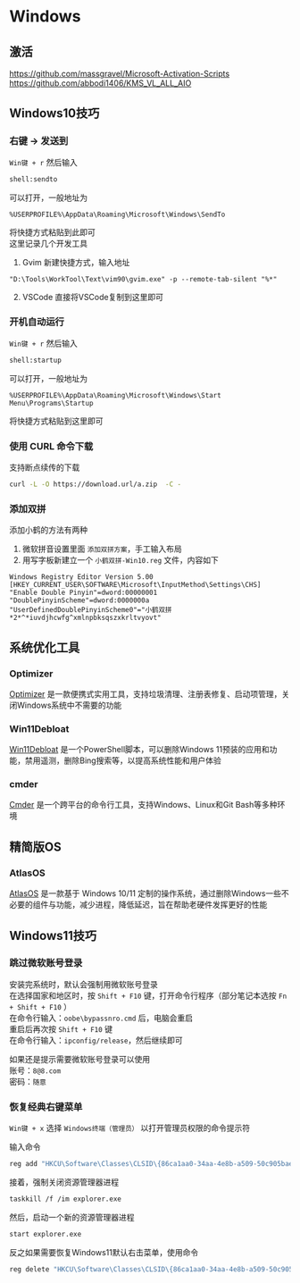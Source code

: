 # Windows

## 激活
https://github.com/massgravel/Microsoft-Activation-Scripts  
https://github.com/abbodi1406/KMS_VL_ALL_AIO  

## Windows10技巧

### 右键 → 发送到
``Win键 + r`` 然后输入
```bash
shell:sendto
```
可以打开，一般地址为
```
%USERPROFILE%\AppData\Roaming\Microsoft\Windows\SendTo
```
将快捷方式粘贴到此即可  
这里记录几个开发工具  
1. Gvim
新建快捷方式，输入地址
```
"D:\Tools\WorkTool\Text\vim90\gvim.exe" -p --remote-tab-silent "%*"
```
2. VSCode
直接将VSCode复制到这里即可

### 开机自动运行
``Win键 + r`` 然后输入
```bash
shell:startup
```
可以打开，一般地址为
```
%USERPROFILE%\AppData\Roaming\Microsoft\Windows\Start Menu\Programs\Startup
```
将快捷方式粘贴到这里即可

### 使用 CURL 命令下载

支持断点续传的下载
```bash
curl -L -O https://download.url/a.zip  -C -
```

### 添加双拼

添加小鹤的方法有两种

1. 微软拼音设置里面 ``添加双拼方案``，手工输入布局
2. 用写字板新建立一个 ``小鹤双拼-Win10.reg`` 文件，内容如下

```
Windows Registry Editor Version 5.00
[HKEY_CURRENT_USER\SOFTWARE\Microsoft\InputMethod\Settings\CHS]
"Enable Double Pinyin"=dword:00000001
"DoublePinyinScheme"=dword:0000000a
"UserDefinedDoublePinyinScheme0"="小鹤双拼*2*^*iuvdjhcwfg^xmlnpbksqszxkrltvyovt"
```

## 系统优化工具

### Optimizer
[Optimizer](https://github.com/hellzerg/optimizer) 是一款便携式实用工具，支持垃圾清理、注册表修复、启动项管理，关闭Windows系统中不需要的功能

### Win11Debloat
[Win11Debloat](https://github.com/Raphire/Win11Debloat) 是一个PowerShell脚本，可以删除Windows 11预装的应用和功能，禁用遥测，删除Bing搜索等，以提高系统性能和用户体验

### cmder

[Cmder](https://cmder.app/) 是一个跨平台的命令行工具，支持Windows、Linux和Git Bash等多种环境

## 精简版OS

### AtlasOS
[AtlasOS](https://github.com/Atlas-OS/Atlas) 是一款基于 Windows 10/11 定制的操作系统，通过删除Windows一些不必要的组件与功能，减少进程，降低延迟，旨在帮助老硬件发挥更好的性能

## Windows11技巧

### 跳过微软账号登录
安装完系统时，默认会强制用微软账号登录  
在选择国家和地区时，按 ``Shift + F10`` 键，打开命令行程序（部分笔记本选按 ``Fn + Shift + F10`` ）  
在命令行输入：``oobe\bypassnro.cmd`` 后，电脑会重启  
重启后再次按 ``Shift + F10`` 键  
在命令行输入：``ipconfig/release``，然后继续即可

如果还是提示需要微软账号登录可以使用  
账号：``8@8.com``  
密码：``随意``  

### 恢复经典右键菜单

``Win键 + x`` 选择 ``Windows终端（管理员）`` 以打开管理员权限的命令提示符

输入命令
```bash
reg add "HKCU\Software\Classes\CLSID\{86ca1aa0-34aa-4e8b-a509-50c905bae2a2}\InprocServer32" /f /ve
```

接着，强制关闭资源管理器进程
```bash
taskkill /f /im explorer.exe
```
然后，启动一个新的资源管理器进程
```bash
start explorer.exe
```

反之如果需要恢复Windows11默认右击菜单，使用命令
```bash
reg delete "HKCU\Software\Classes\CLSID\{86ca1aa0-34aa-4e8b-a509-50c905bae2a2}\InprocServer32" /va /f
```
